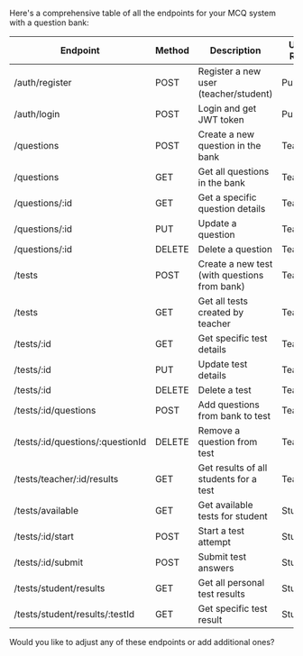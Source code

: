Here's a comprehensive table of all the endpoints for your MCQ system with a question bank:

| Endpoint                         | Method | Description                                  | User Role |
| -------------------------------- | ------ | -------------------------------------------- | --------- |
| /auth/register                   | POST   | Register a new user (teacher/student)        | Public    |
| /auth/login                      | POST   | Login and get JWT token                      | Public    |
| /questions                       | POST   | Create a new question in the bank            | Teacher   |
| /questions                       | GET    | Get all questions in the bank                | Teacher   |
| /questions/:id                   | GET    | Get a specific question details              | Teacher   |
| /questions/:id                   | PUT    | Update a question                            | Teacher   |
| /questions/:id                   | DELETE | Delete a question                            | Teacher   |
| /tests                           | POST   | Create a new test (with questions from bank) | Teacher   |
| /tests                           | GET    | Get all tests created by teacher             | Teacher   |
| /tests/:id                       | GET    | Get specific test details                    | Teacher   |
| /tests/:id                       | PUT    | Update test details                          | Teacher   |
| /tests/:id                       | DELETE | Delete a test                                | Teacher   |
| /tests/:id/questions             | POST   | Add questions from bank to test              | Teacher   |
| /tests/:id/questions/:questionId | DELETE | Remove a question from test                  | Teacher   |
| /tests/teacher/:id/results       | GET    | Get results of all students for a test       | Teacher   |
| /tests/available                 | GET    | Get available tests for student              | Student   |
| /tests/:id/start                 | POST   | Start a test attempt                         | Student   |
| /tests/:id/submit                | POST   | Submit test answers                          | Student   |
| /tests/student/results           | GET    | Get all personal test results                | Student   |
| /tests/student/results/:testId   | GET    | Get specific test result                     | Student   |

Would you like to adjust any of these endpoints or add additional ones?
